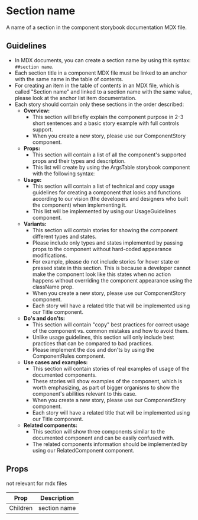 # Section name

A name of a section in the component storybook documentation MDX file.

## Guidelines

- In MDX documents, you can create a section name by using this syntax: `##section name`.
- Each section title in a component MDX file must be linked to an anchor with the same name in the table of contents.
- For creating an item in the table of contents in an MDX file, which is called "Section name" and linked to a section name with the same value, please look at the anchor list item documentation.
- Each story should contain only these sections in the order described:
  - **Overview:**
    - This section will briefly explain the component purpose in 2-3 short sentences and a basic story example with full controls support.
    - When you create a new story, please use our ComponentStory component.
  - **Props:**
    - This section will contain a list of all the component's supported props and their types and description.
    - This list will create by using the ArgsTable storybook component with the following syntax: <ArgsTable of={Component} />
  - **Usage:**
    - This section will contain a list of technical and copy usage guidelines for creating a component that looks and functions according to our vision (the developers and designers who built the component) when implementing it.
    - This list will be implemented by using our UsageGuidelines component.
  - **Variants:**
    - This section will contain stories for showing the component different types and states.
    - Please include only types and states implemented by passing props to the component without hard-coded appearance modifications.
    - For example, please do not include stories for hover state or pressed state in this section. This is because a developer cannot make the component look like this states when no action happens without overriding the component appearance using the className prop.
    - When you create a new story, please use our ComponentStory component.
    - Each story will have a related title that will be implemented using our Title component.
  - **Do's and don'ts:**
    - This section will contain "copy" best practices for correct usage of the component vs. common mistakes and how to avoid them.
    - Unlike usage guidelines, this section will only include best practices that can be compared to bad practices.
    - Please implement the dos and don'ts by using the ComponentRules component.
  - **Use cases and examples:**
    - This section will contain stories of real examples of usage of the documented components.
    - These stories will show examples of the component, which is worth emphasizing, as part of bigger organisms to show the component's abilities relevant to this case.
    - When you create a new story, please use our ComponentStory component.
    - Each story will have a related title that will be implemented using our Title component.
  - **Related components:**
    - This section will show three components similar to the documented component and can be easily confused with.
    - The related components information should be implemented by using our RelatedComponent component.

## Props

not relevant for mdx files

| Prop     | Description  |
| -------- | ------------ |
| Children | section name |
